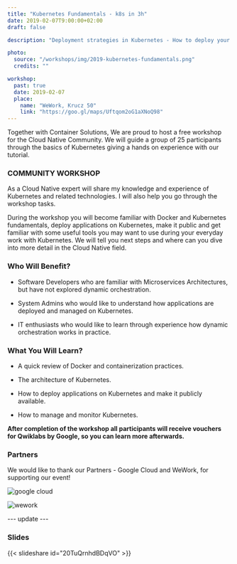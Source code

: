 ```yaml
---
title: "Kubernetes Fundamentals - k8s in 3h"
date: 2019-02-07T9:00:00+02:00
draft: false

description: "Deployment strategies in Kubernetes - How to deploy your app without breaking anything? "

photo:
  source: "/workshops/img/2019-kubernetes-fundamentals.png"
  credits: ""

workshop:
  past: true
  date: 2019-02-07
  place:
    name: "WeWork, Krucz 50"
    link: "https://goo.gl/maps/Uftqom2oG1aXNoQ98"
---
```


Together with Container Solutions, We are proud to host a free workshop for the Cloud Native Community. We will guide a group of 25 participants through the basics of Kubernetes giving a hands on experience with our tutorial.

<!--more-->

### COMMUNITY WORKSHOP

As a Cloud Native expert will share my knowledge and experience of Kubernetes and related technologies. I will also help you go through the workshop tasks.

During the workshop you will become familiar with Docker and Kubernetes fundamentals, deploy applications on Kubernetes, make it public and get familiar with some useful tools you may want to use during your everyday work with Kubernetes. We will tell you next steps and where can you dive into more detail in the Cloud Native field.

### Who Will Benefit?

- Software Developers who are familiar with Microservices Architectures, but have not explored dynamic orchestration.

- System Admins who would like to understand how applications are deployed and managed on Kubernetes.

- IT enthusiasts who would like to learn through experience how dynamic orchestration works in practice.

### What You Will Learn?

- A quick review of Docker and containerization practices.

- The architecture of Kubernetes.

- How to deploy applications on Kubernetes and make it publicly available.

- How to manage and monitor Kubernetes.

**After completion of the workshop all participants will receive vouchers for Qwiklabs by Google, so you can learn more afterwards.**

### Partners

We would like to thank our Partners - Google Cloud and WeWork, for supporting our event!

![google cloud](/img/logos/google-cloud.png "gcp")

![wework](/img/logos/wework.png "wework")

--- update ---

### Slides

{{< slideshare id="20TuQrnhdBDqVO" >}}
